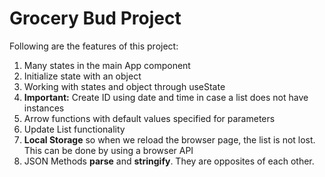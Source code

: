 # Grocery Bud Project

Following are the features of this project: 
1. Many states in the main App component
2. Initialize state with an object
3. Working with states and object through useState
4. **Important:** Create ID using date and time in case a list does not have instances
5. Arrow functions with default values specified for parameters
6. Update List functionality 
7. **Local Storage** so when we reload the browser page, the list is not lost. This can be done by using a browser API
8. JSON Methods **parse** and **stringify**. They are opposites of each other.